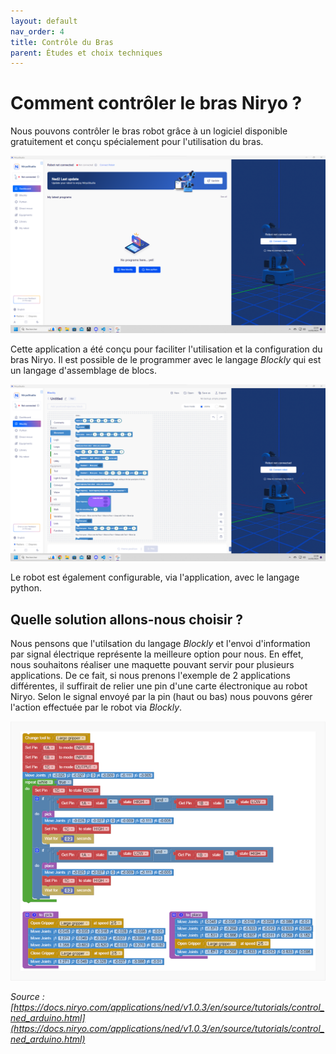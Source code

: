 ```yaml
---
layout: default
nav_order: 4
title: Contrôle du Bras
parent: Études et choix techniques
---
```


# Comment contrôler le bras Niryo ?

Nous pouvons contrôler le bras robot grâce à un logiciel disponible gratuitement et conçu spécialement pour l'utilisation du bras.

![Capture d'écran de l'application Niryo](../shared-assets/images/capture_appli_niryo.png)


Cette application a été conçu pour faciliter l'utilisation et la configuration du bras Niryo.
Il est possible de le programmer avec le langage *Blockly* qui est un langage d'assemblage de blocs.

![Capture d'écran de l'application Niryo affichant le langage blockly](../shared-assets/images/blockly.png)

Le robot est également configurable, via l'application, avec le langage python.

## Quelle solution allons-nous choisir ?

Nous pensons que l'utilsation du langage *Blockly* et l'envoi d'information par signal électrique représente la meilleure option pour nous.
En effet, nous souhaitons réaliser une maquette pouvant servir pour plusieurs applications. De ce fait, si nous prenons l'exemple de 2 applications différentes, il suffirait de relier une pin d'une carte électronique au robot Niryo. Selon le signal envoyé par la pin (haut ou bas) nous pouvons gérer l'action effectuée par le robot via *Blockly*.

![illustration controle niryo avec une carte électronique](../shared-assets/images/blockly_control_electronic.png)

*Source : [https://docs.niryo.com/applications/ned/v1.0.3/en/source/tutorials/control_ned_arduino.html](https://docs.niryo.com/applications/ned/v1.0.3/en/source/tutorials/control_ned_arduino.html)*

